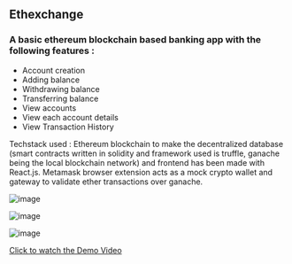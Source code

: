 ## Ethexchange

### A basic ethereum blockchain based banking app with the following features :
- Account creation
- Adding balance
- Withdrawing balance
- Transferring balance
- View accounts 
- View each account details
- View Transaction History

Techstack used : Ethereum blockchain to make the decentralized database (smart contracts written in solidity and framework used is truffle, ganache being the local blockchain network) and frontend has been made with React.js.
Metamask browser extension acts as a mock crypto wallet and gateway to validate ether transactions over ganache.

![image](https://user-images.githubusercontent.com/79986094/147876039-7b52b251-0e85-490d-aa51-6f91826f6951.png)


![image](https://user-images.githubusercontent.com/79986094/147876051-1a703994-ac3b-446c-958b-7b08f8f3861a.png)


![image](https://user-images.githubusercontent.com/79986094/147876065-de3be33f-e36b-48dd-9d16-39793e39cc6b.png)

[Click to watch the Demo Video](https://drive.google.com/file/d/10uwbh-EOmg95vodMhE2u_e1cBQcMINdn/view?usp=drivesdk)
